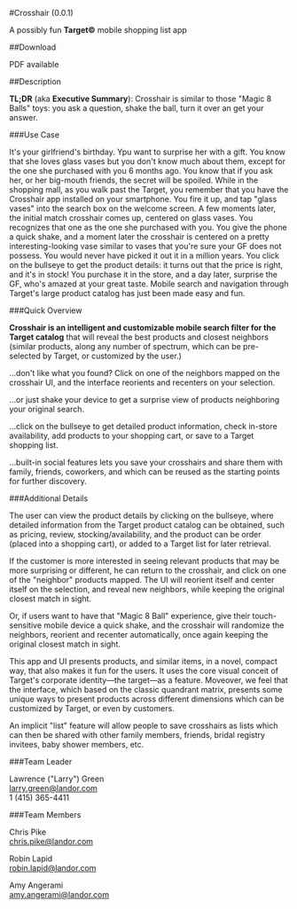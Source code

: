 #Crosshair (0.0.1) 

A possibly fun **Target&copy;** mobile shopping list app

##Download

PDF available

##Description

**TL;DR** (aka __Executive Summary__): Crosshair is similar to those "Magic 8 Balls" toys: you ask a question, shake the ball, turn it over an get your answer.

###Use Case

It's your girlfriend's birthday. Ypu want to surprise her with a gift. You know that she loves glass vases but you don't know much about them, except for the one she purchased with you 6 months ago. You know that if you ask her, or her big-mouth friends, the secret will be spoiled. While in the shopping mall, as you walk past the Target, you remember that you have the Crosshair app installed on your smartphone. You fire it up, and tap "glass vases" into the search box on the welcome screen. A few moments later, the initial match crosshair comes up, centered on glass vases. You recognizes that one as the one she purchased with you. You give the phone a quick shake, and a moment later the crosshair is centered on a pretty interesting-looking vase similar to vases that you're sure your GF does not possess. You would never have picked it out it in a million years. You click on the bullseye to get the product details: it turns out that the price is right, and it's in stock! You purchase it in the store, and a day later, surprise the GF, who's amazed at your great taste. Mobile search and navigation through Target's large product catalog has just been made easy and fun.

###Quick Overview

**Crosshair is an intelligent and customizable mobile search filter for the Target catalog** that will reveal the best products and closest neighbors (similar products, along any number of spectrum, which can be pre-selected by Target, or customized by the user.)

...don't like what you found? Click on one of the neighbors mapped on the crosshair UI, and the interface reorients and recenters on your selection.

...or just shake your device to get a surprise view of products neighboring your original search.

...click on the bullseye to get detailed product information, check in-store availability, add products to your shopping cart, or save to a Target shopping list.

...built-in social features lets you save your crosshairs and share them with family, friends, coworkers, and which can be reused as the starting points for further discovery.

###Additional Details

The user can view the product details by clicking on the bullseye, where detailed information from the Target product catalog can be obtained, such as pricing, review, stocking/availability, and the product can be order (placed into a shopping cart), or added to a Target list for later retrieval.

If the customer is more interested in seeing relevant products that may be more surprising or different, he can return to the crosshair, and click on one of the "neighbor" products mapped. The UI will reorient itself and center itself on the selection, and reveal new neighbors, while keeping the original closest match in sight.

Or, if users want to have that "Magic 8 Ball" experience, give their touch-sensitive mobile device a quick shake, and the crosshair will randomize the neighbors, reorient and recenter automatically, once again keeping the original closest match in sight.

This app and UI presents products, and similar items, in a novel, compact way, that also makes it fun for the users. It uses the core visual conceit of Target's corporate identity—the target—as a feature. Moveover, we feel that the interface, which based on the classic quandrant matrix, presents some unique ways to present products across different dimensions which can be customized by Target, or even by customers.

An implicit "list" feature will allow people to save crosshairs as lists which can then be shared with other family members, friends, bridal registry invitees, baby shower members, etc.


###Team Leader

Lawrence ("Larry") Green  
larry.green@landor.com  
1 (415) 365-4411

###Team Members

Chris Pike  
chris.pike@landor.com

Robin Lapid  
robin.lapid@landor.com

Amy Angerami  
amy.angerami@landor.com
